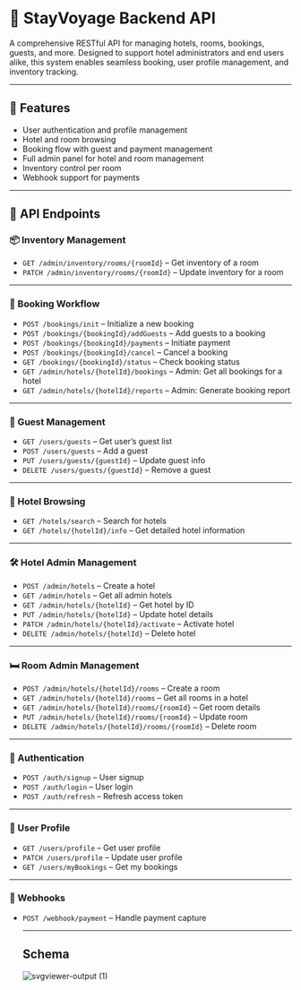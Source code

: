 # 🏨 StayVoyage Backend API 

A comprehensive RESTful API for managing hotels, rooms, bookings, guests, and more. Designed to support hotel administrators and end users alike, this system enables seamless booking, user profile management, and inventory tracking.

---

## 🚀 Features

- User authentication and profile management
- Hotel and room browsing
- Booking flow with guest and payment management
- Full admin panel for hotel and room management
- Inventory control per room
- Webhook support for payments

---

## 🧾 API Endpoints

### 📦 Inventory Management

- `GET /admin/inventory/rooms/{roomId}` – Get inventory of a room  
- `PATCH /admin/inventory/rooms/{roomId}` – Update inventory for a room  

---

### 🧾 Booking Workflow

- `POST /bookings/init` – Initialize a new booking  
- `POST /bookings/{bookingId}/addGuests` – Add guests to a booking  
- `POST /bookings/{bookingId}/payments` – Initiate payment  
- `POST /bookings/{bookingId}/cancel` – Cancel a booking  
- `GET /bookings/{bookingId}/status` – Check booking status  
- `GET /admin/hotels/{hotelId}/bookings` – Admin: Get all bookings for a hotel  
- `GET /admin/hotels/{hotelId}/reports` – Admin: Generate booking report  

---

### 👥 Guest Management

- `GET /users/guests` – Get user’s guest list  
- `POST /users/guests` – Add a guest  
- `PUT /users/guests/{guestId}` – Update guest info  
- `DELETE /users/guests/{guestId}` – Remove a guest  

---

### 🏨 Hotel Browsing

- `GET /hotels/search` – Search for hotels  
- `GET /hotels/{hotelId}/info` – Get detailed hotel information  

---

### 🛠️ Hotel Admin Management

- `POST /admin/hotels` – Create a hotel  
- `GET /admin/hotels` – Get all admin hotels  
- `GET /admin/hotels/{hotelId}` – Get hotel by ID  
- `PUT /admin/hotels/{hotelId}` – Update hotel details  
- `PATCH /admin/hotels/{hotelId}/activate` – Activate hotel  
- `DELETE /admin/hotels/{hotelId}` – Delete hotel  

---

### 🛏️ Room Admin Management

- `POST /admin/hotels/{hotelId}/rooms` – Create a room  
- `GET /admin/hotels/{hotelId}/rooms` – Get all rooms in a hotel  
- `GET /admin/hotels/{hotelId}/rooms/{roomId}` – Get room details  
- `PUT /admin/hotels/{hotelId}/rooms/{roomId}` – Update room  
- `DELETE /admin/hotels/{hotelId}/rooms/{roomId}` – Delete room  

---

### 🔐 Authentication

- `POST /auth/signup` – User signup  
- `POST /auth/login` – User login  
- `POST /auth/refresh` – Refresh access token  

---

### 👤 User Profile

- `GET /users/profile` – Get user profile  
- `PATCH /users/profile` – Update user profile  
- `GET /users/myBookings` – Get my bookings  

---

### 🔔 Webhooks

- `POST /webhook/payment` – Handle payment capture

  ---
  ## Schema
  ![svgviewer-output (1)](https://github.com/user-attachments/assets/d0c2c057-cbb4-435c-99b0-3eda24fbf0d4)

